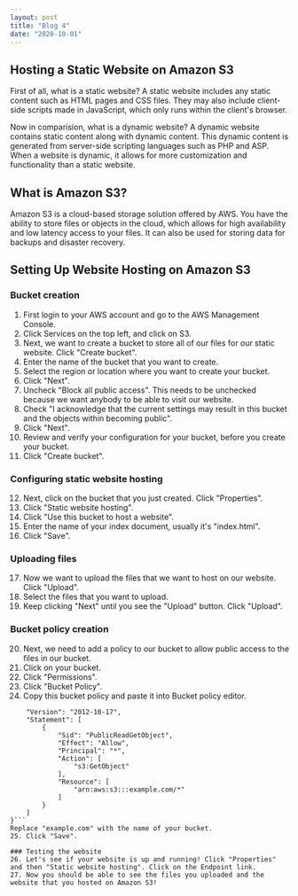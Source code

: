 ```yaml
---
layout: post
title: "Blog 4"
date: "2020-10-01"
---
```


## Hosting a Static Website on Amazon S3

First of all, what is a static website? A static website includes any static content such as HTML pages and CSS files. They may also include client-side scripts made in JavaScript, which only runs within the client's browser.

Now in comparision, what is a dynamic website? A dynamic website contains static content along with dynamic content. This dynamic content is generated from server-side scripting languages such as PHP and ASP. When a website is dynamic, it allows for more customization and functionality than a static website.

## What is Amazon S3?

Amazon S3 is a cloud-based storage solution offered by AWS. You have the ability to store files or objects in the cloud, which allows for high availability and low latency access to your files. It can also be used for storing data for backups and disaster recovery.

## Setting Up Website Hosting on Amazon S3
### Bucket creation
1. First login to your AWS account and go to the AWS Management Console.
2. Click Services on the top left, and click on S3.
3. Next, we want to create a bucket to store all of our files for our static website. Click "Create bucket".
4. Enter the name of the bucket that you want to create.
5. Select the region or location where you want to create your bucket.
6. Click "Next".
7. Uncheck "Block all public access". This needs to be unchecked because we want anybody to be able to visit our website.
8. Check "I acknowledge that the current settings may result in this bucket and the objects within becoming public".
9. Click "Next".
10. Review and verify your configuration for your bucket, before you create your bucket.
11. Click "Create bucket".

### Configuring static website hosting
12. Next, click on the bucket that you just created. Click "Properties".
13. Click "Static website hosting".
14. Click "Use this bucket to host a website".
15. Enter the name of your index document, usually it's "index.html".
16. Click "Save".

### Uploading files
17. Now we want to upload the files that we want to host on our website. Click "Upload".
18. Select the files that you want to upload.
19. Keep clicking "Next" until you see the "Upload" button. Click "Upload".

### Bucket policy creation
20. Next, we need to add a policy to our bucket to allow public access to the files in our bucket. 
21. Click on your bucket.
22. Click "Permissions".
23. Click "Bucket Policy".
24. Copy this bucket policy and paste it into Bucket policy editor.
```{
    "Version": "2012-10-17",
    "Statement": [
        {
            "Sid": "PublicReadGetObject",
            "Effect": "Allow",
            "Principal": "*",
            "Action": [
                "s3:GetObject"
            ],
            "Resource": [
                "arn:aws:s3:::example.com/*"
            ]
        }
    ]
}```
Replace "example.com" with the name of your bucket.
25. Click "Save".

### Testing the website
26. Let's see if your website is up and running! Click "Properties" and then "Static website hosting". Click on the Endpoint link.
27. Now you should be able to see the files you uploaded and the website that you hosted on Amazon S3!








